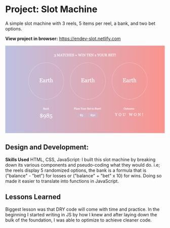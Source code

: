 # Project: Slot Machine
A simple slot machine with 3 reels, 5 items per reel, a bank, and two bet options.

**View project in browser:** https://endev-slot.netlify.com

![alt tag](slot.png)

## Design and Development:
**Skills Used** HTML, CSS, JavaScript:
I built this slot machine by breaking down its various components and pseudo-coding what they would do. i.e; the reels display 5 randomized options, the bank is a formula that is ("balance" - "bet") for losses or ("balance" + "bet" x 10) for wins. Doing so made it easier to translate into functions in JavaScript.

## Lessons Learned
Biggest lesson was that DRY code will come with time and practice. In the beginning I started writing in JS by how I knew and after laying down the bulk of the foundation, I was able to optimize to achieve cleaner code. 
